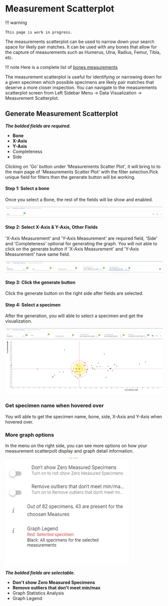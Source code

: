 # Measurement Scatterplot

!!! warning

    This page is work in progress.


The measurements scatterplot can be used to narrow down your search space for likely pair matches. It can be used with any bones 
that allow for the capture of measurements such as Humerus, Ulna, Radius, Femur, Tibia, etc.

!!! note
    Here is a complete list of [bones measurements](../../forensics-anthro-guide/measurements.md)

The measurement scatterplot is useful for identifying or narrowing down for a given specimen which possible specimens are likely
pair matches that deserve a more closer inspection. You can navigate to the measurements scatterplot screen from 
Left Sidebar Menu -\> Data Visualization -\> Measurement Scatterplot.

## Generate Measurement Scatterplot

***The bolded fields are required.***
- **Bone**
- **X-Axis**
- **Y-Axis**
- Completeness
- Side

Clicking on 'Go' button under 'Measurements Scatter Plot', it will bring to to the main page of 'Measurements Scatter Plot' with the filter selection.Pick unique field for filters then the generate button will be working.

#### Step 1: Select a bone

Once you select a Bone, the rest of the fields will be show and enabled.

![Measurement Scatterplot Bone](media/measurement-scatterplot-bone.png)

#### Step 2: Select X-Axis & Y-Axis, Other Fields

'X-Axis Measurement' and 'Y-Axis Measurement' are required field, 'Side' and 'Completeness' optional for generating the graph. You will not able to click on the generate button if 'X-Axis Measurement' and 'Y-Axis Measurement' have same field.

![Measurement Scatterplot Filter](media/measurement-scatterplot-generate.png)

#### Step 3: Click the generate button

Click the generate button on the right side after fields are selected.

#### Step 4: Select a specimen

After the generation, you will able to select a specimen and get the visualization.

![Measurement Scatterplot Visualization](media/measurement-scatterplot-visualization.png)

### Get specimen name when hovered over

You will able to get the specimen name, bone, side, X-Axis and Y-Axis when hovered over.

### More graph options

In the menu on the right side, you can see more options on how your measurement scatterpolt display and graph detail information.

![Measurement Scatterplot More Graph Options](media/measurement-scatterplot-more-graph-options.png)

***The bolded fields are selectable.***
- **Don't show Zero Measured Specimens**
- **Remove outliers that don't meet min/max**
- Graph Statistics Analysis
- Graph Legend



